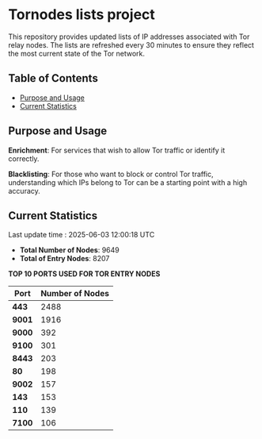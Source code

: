 # Tornodes lists project

This repository provides updated lists of IP addresses associated with Tor relay nodes. The lists are refreshed every 30 minutes to ensure they reflect the most current state of the Tor network.

## Table of Contents

- [Purpose and Usage](#purpose-and-usage)
- [Current Statistics](#current-statistics)


## Purpose and Usage

**Enrichment**: For services that wish to allow Tor traffic or identify it correctly.

**Blacklisting**: For those who want to block or control Tor traffic, understanding which IPs belong to Tor can be a starting point with a high accuracy.

## Current Statistics

Last update time : 2025-06-03 12:00:18 UTC

- **Total Number of Nodes**: 9649
- **Total of Entry Nodes**: 8207

**TOP 10 PORTS USED FOR TOR ENTRY NODES**

| **Port** | **Number of Nodes** |
|------|-----------------|
| **443**   | 2488  |
| **9001**   | 1916  |
| **9000**   | 392  |
| **9100**   | 301  |
| **8443**   | 203  |
| **80**   | 198  |
| **9002**   | 157  |
| **143**   | 153  |
| **110**   | 139  |
| **7100**   | 106  |

